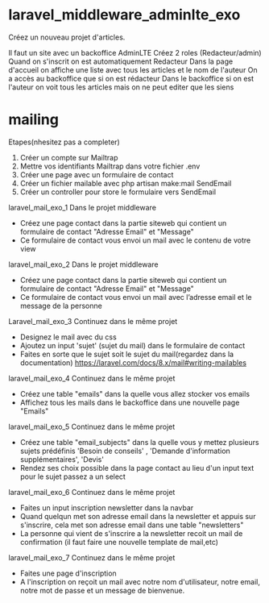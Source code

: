 # laravel_middleware_adminlte_exo
Créez un nouveau projet d'articles.

Il faut un site avec un backoffice AdminLTE
Créez 2 roles (Redacteur/admin)
Quand on s'inscrit on est automatiquement Redacteur
Dans la page d'accueil on affiche une liste avec tous les articles et le nom de l'auteur
On a accès au backoffice que si on est rédacteur
Dans le backoffice si on est l'auteur on voit tous les articles mais on ne peut editer que les siens

# mailing
Etapes(nhesitez pas a completer)
1. Créer un compte sur Mailtrap
2. Mettre vos identifiants Mailtrap dans votre fichier .env
3. Créer une page avec un formulaire de contact
4. Créer un fichier mailable avec php artisan make:mail SendEmail
5. Créer un controller pour store le formulaire vers SendEmail

laravel_mail_exo_1
Dans le projet middleware
- Créez une page contact dans la partie siteweb qui contient un formulaire de contact "Adresse Email" et "Message"
- Ce formulaire de contact vous envoi un mail avec le contenu de votre view

laravel_mail_exo_2
Dans le projet middleware
- Créez une page contact dans la partie siteweb qui contient un formulaire de contact "Adresse Email" et "Message"
- Ce formulaire de contact vous envoi un mail avec l’adresse email et le message de la personne

Laravel_mail_exo_3
Continuez dans le même projet
- Designez le mail avec du css
- Ajoutez un input 'sujet' (sujet du mail) dans le formulaire de contact
- Faites en sorte que le sujet soit le sujet du mail(regardez dans la documentation) https://laravel.com/docs/8.x/mail#writing-mailables

laravel_mail_exo_4
Continuez dans le même projet
- Créez une table "emails" dans la quelle vous allez stocker vos emails
- Affichez tous les mails dans le backoffice dans une nouvelle page "Emails"

laravel_mail_exo_5
Continuez dans le même projet
- Créez une table "email_subjects" dans la quelle vous y mettez plusieurs sujets prédéfinis 'Besoin de conseils' , 'Demande d'information supplémentaires',  'Devis'
- Rendez ses choix possible dans la page contact au lieu d'un input text pour le sujet passez a un select

laravel_mail_exo_6
Continuez dans le même projet
- Faites un input inscription newsletter dans la navbar
- Quand quelqun met son adresse email dans la newsletter et appuis sur s'inscrire, cela met son adresse email dans une table "newsletters"
- La personne qui vient de s'inscrire a la newsletter recoit un mail de confirmation (il faut faire une nouvelle template de mail,etc)

laravel_mail_exo_7
Continuez dans le même projet
- Faites une page d'inscription
- A l'inscription on reçoit un mail avec notre nom d'utilisateur, notre email, notre mot de passe et un message de bienvenue.

